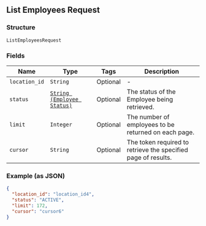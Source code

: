 ## List Employees Request

### Structure

`ListEmployeesRequest`

### Fields

| Name | Type | Tags | Description |
|  --- | --- | --- | --- |
| `location_id` | `String` | Optional | - |
| `status` | [`String (Employee Status)`](/doc/models/employee-status.md) | Optional | The status of the Employee being retrieved. |
| `limit` | `Integer` | Optional | The number of employees to be returned on each page. |
| `cursor` | `String` | Optional | The token required to retrieve the specified page of results. |

### Example (as JSON)

```json
{
  "location_id": "location_id4",
  "status": "ACTIVE",
  "limit": 172,
  "cursor": "cursor6"
}
```

